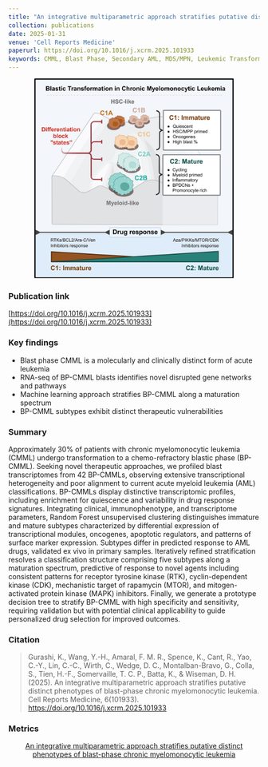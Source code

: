 ```yaml
---
title: "An integrative multiparametric approach stratifies putative distinct phenotypes of blast phase chronic myelomonocytic leukemia"
collection: publications
date: 2025-01-31
venue: 'Cell Reports Medicine'
paperurl: https://doi.org/10.1016/j.xcrm.2025.101933
keywords: CMML, Blast Phase, Secondary AML, MDS/MPN, Leukemic Transformation, Leukemia
---
```

<div style="text-align: center;">
  <img src="https://raw.githubusercontent.com/EspressoKris/Portfolio/master/images/GraphicalAbstracts/2025_CRM_Gurashi.jpg" alt="Graphical Abstract" style="width: 400px; height: 400px;">
</div>

### Publication link
[https://doi.org/10.1016/j.xcrm.2025.101933](https://doi.org/10.1016/j.xcrm.2025.101933)

### Key findings
- Blast phase CMML is a molecularly and clinically distinct form of acute leukemia
- RNA-seq of BP-CMML blasts identifies novel disrupted gene networks and pathways
- Machine learning approach stratifies BP-CMML along a maturation spectrum
- BP-CMML subtypes exhibit distinct therapeutic vulnerabilities  

### Summary
Approximately 30% of patients with chronic myelomonocytic leukemia (CMML) undergo transformation to a chemo-refractory blastic phase (BP-CMML). Seeking novel therapeutic approaches, we profiled blast transcriptomes from 42 BP-CMMLs, observing extensive transcriptional heterogeneity and poor alignment to current acute myeloid leukemia (AML) classifications. BP-CMMLs display distinctive transcriptomic profiles, including enrichment for quiescence and variability in drug response signatures. Integrating clinical, immunophenotype, and transcriptome parameters, Random Forest unsupervised clustering distinguishes immature and mature subtypes characterized by differential expression of transcriptional modules, oncogenes, apoptotic regulators, and patterns of surface marker expression. Subtypes differ in predicted response to AML drugs, validated ex vivo in primary samples. Iteratively refined stratification resolves a classification structure comprising five subtypes along a maturation spectrum, predictive of response to novel agents including consistent patterns for receptor tyrosine kinase (RTK), cyclin-dependent kinase (CDK), mechanistic target of rapamycin (MTOR), and mitogen-activated protein kinase (MAPK) inhibitors. Finally, we generate a prototype decision tree to stratify BP-CMML with high specificity and sensitivity, requiring validation but with potential clinical applicability to guide personalized drug selection for improved outcomes.

### Citation
> Gurashi, K., Wang, Y.-H., Amaral, F. M. R., Spence, K., Cant, R., Yao, C.-Y., Lin, C.-C., Wirth, C., Wedge, D. C., Montalban-Bravo, G., Colla, S., Tien, H.-F., Somervaille, T. C. P., Batta, K., & Wiseman, D. H. (2025). An integrative multiparametric approach stratifies putative distinct phenotypes of blast-phase chronic myelomonocytic leukemia. Cell Reports Medicine, 6(101933). https://doi.org/10.1016/j.xcrm.2025.101933

### Metrics
<div style="text-align: center;">
  <a href="https://plu.mx/plum/a/?doi=10.1016%2Fj.xcrm.2025.101933" data-hide-print="true" class="plumx-details plum-bigben-theme" data-site="plum" data-hide-when-empty="true" data-no-link="true" data-pass-hidden-categories="true" data-hide-mentions="true" data-hide-socialmedia="false">An integrative multiparametric approach stratifies putative distinct phenotypes of blast-phase chronic myelomonocytic leukemia</a>
</div>